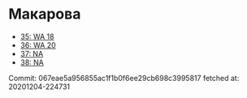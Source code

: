# Макарова
- [35: WA 18](35.md)
- [36: WA 20](36.md)
- [37: NA](37.md)
- [38: NA](38.md)

Commit: 067eae5a956855ac1f1b0f6ee29cb698c3995817
 fetched at: 20201204-224731
